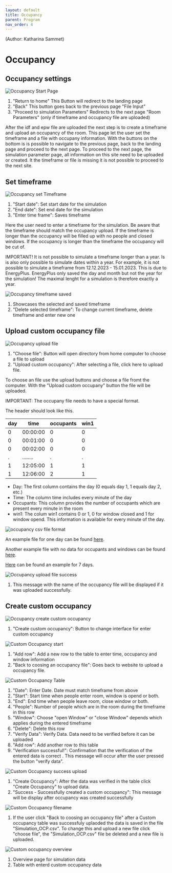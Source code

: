 ```yaml
---
layout: default
title: Occupancy
parent: Program
nav_order: 4
---
```

(Author: Katharina Sammet) 
# Occupancy

## Occupancy settings

![Occupancy Start Page](images/ocp_start_page.png)
1. "Return to home" This Button will redirect to the landing page
2. "Back" This button goes back to the previous page "File Input"
3. "Proceed to simulation Parameters" Redirects to the next page "Room Parameters" (only if timeframe and occupancy file are uploaded)

After the idf and epw file are uploaded the next step is to create a timeframe and upload an occupancy of the room. This page let the user set the timeframe and a file with occupany information. With the buttons on the bottom is is possible to navigate to the previous page, back to the landing page and proceed to the next page. To proceed to the next page, the simulation parameter page, all information on this site need to be uploaded or created. It the timeframe or file is missing it is not possible to proceed to the next site. 

## Set timeframe
![Occupancy set Timeframe](images/ocp_timeframe.png)
1. "Start date":  Set start date for the simulation
2. "End date": Set end date for the simulation
3. "Enter time frame":  Saves timeframe

Here the user need to enter a timeframe for the simulation. Be aware that the timeframe should match the occupancy upload. If the timeframe is longer than the occupancy will be filled up with no people and closed windows. If the occupancy is longer than the timeframe the occupancy will be cut of. 

IMPORTANT! It is not possible to simulate a timeframe longer than a year. Is is also only possible to simulate dates within a year. For example, it is not possible to simulate a timeframe from 12.12.2023 - 15.01.2023. This is due to EnergyPlus. EnergyPlus only saved the day and month but not the year for the simulation! The maximal lenght  for a simulation is therefore exactly a year. 


![Occupancy timeframe saved](images/ocp_timeframe_saved.png)
1. Showcases the selected and saved timeframe
2. "Delete selected timeframe": To change current timeframe, delete timeframe and enter new one

## Upload custom occupancy file
![Occupancy upload file](images/ocp_upload_file.png)
1. "Choose file": Button will open directory from home computer to choose a file to upload
2. "Upload custom occupancy": After selecting a file, click here to upload file.

To choose an file use the upload buttons and choose a file fromt the computer. With the "Upload custom occupany" button the file will be uploaded. 

IMPORTANT: The occupany file needs to have a special format. 

The header should look like this.

|day|time|occupants|win1|
|-|-|-|-|
|0|00:00:00|0|0|
|0|00:01:00|0|0|
|0|00:02:00|0|0|
|.|........|.|.|
|1|12:05:00|1|1|
|1|12:06:00|2|1|


* Day: The first column contains the day (0 equals day 1, 1 equals day 2, etc.)
* Time: The column time includes every minute of the day
* Occupants: This column provides the number of occupants which are present every minute in the room
* win1: The colum win1 contains 0 or 1, 0 for window closed and 1 for window opend. This information is available for every minute of the day.

![occupancy csv file format](images/ocp_upload_file_format.jpg)


An example file for one day can be found [here](https://github.com/KathiSa/indoorclimatesimulation/blob/main/resources/occupancy_1day.csv). 

Another example file with no data for occupants and windows can be found [here](https://github.com/KathiSa/indoorclimatesimulation/blob/main/resources/Base_OCP.csv). 

[Here](https://github.com/KathiSa/indoorclimatesimulation/blob/main/resources/occupancy_7days.csv) can be found an example for 7 days. 


![Occupancy upload file success](images/ocp_upload_success.png)
1. This message with the name of the occupancy file will be displayed if it was uploaded successfully.

## Create custom occupancy
![Occupancy create custom occupancy](images/ocp_create_custom.png)
1. "Create custom occupancy": Button to change interface for enter custom occupancy


![Custom Occupancy start](images/ocp_custom_start.png)
1. "Add row": Add a new row to the table to enter time, occupancy and window information
2. "Back to coosing an occupancy file": Goes back to website to upload a occupancy file. 

![Custom Occupancy Table](images/ocp_custom_table.png)
1. "Date": Enter Date. Date must match timeframe from above
2. "Start": Start time when people enter room, window is opend or both. 
3. "End": End time when people leave room, close window or both. 
4. "People": Number of people which are in the room during the timeframe in this row
5. "Window": Choose "open Window" or "close Window" depends which applies during the entered timeframe
6. "Delete": Delete this row
7. "Verify Data": Verify Data. Data need to be verified before it can be uploaded
8. "Add row": Add another row to this table
9. "Verification successful!": Confirmation that the verification of the entered data is correct . This message will occur after the user pressed the button "verify data". 


![Custom Occupancy success upload](images/ocp_custom_success.png)
1. "Create Occupancy": After the data was verified in the table click "Create Occupancy" to upload data.
2. "Success - Successfully created a custom occupancy": This message will be display after occupancy was created successfully


![Custom Occupancy filename](images/ocp_custom_filename.png)
1. If the user click "Back to coosing an occupancy file" after a Custom occupancy table was successfuly uplaoded the data is saved in the file "Simulation_OCP.csv". To change this and upload a new file click "choose file", the "Simulation_OCP.csv" file be deleted and a new file is uploaded. 


![Custom occupancy overview](images/ocp_custom_overview.png)
1. Overview page for simulation data
2. Table with enterd custom occupancy data
